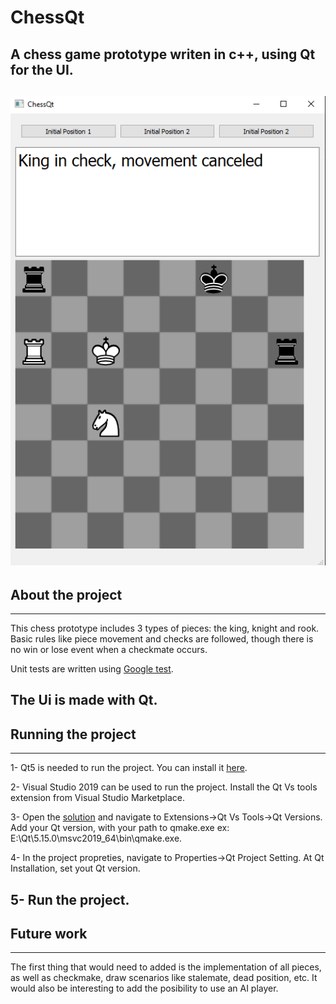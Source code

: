 # ChessQt
A chess game prototype writen in c++, using Qt for the UI.
-----------------------------------------------------------------------
![screenshot](Ressources/Screenshot.png)
-----------------------------------------------------------------------
## About the project
-----------------------------------------------------------------------
This chess prototype includes 3 types of pieces: the king, knight and rook. Basic rules like piece movement and checks are followed, though there is no win or lose event when a checkmate occurs. 

Unit tests are written using [Google test](https://google.github.io/googletest/). 

The Ui is made with Qt.
-----------------------------------------------------------------------
## Running the project
-----------------------------------------------------------------------
1- Qt5 is needed to run the project. You can install it [here](https://www.qt.io/download-qt-installer?hsCtaTracking=99d9dd4f-5681-48d2-b096-470725510d34%7C074ddad0-fdef-4e53-8aa8-5e8a876d6ab4).

2- Visual Studio 2019 can be used to run the project. Install the Qt Vs tools extension from Visual Studio Marketplace.

3- Open the [solution](EchecsQt.sln) and navigate to Extensions->Qt Vs Tools->Qt Versions. Add your Qt version, with your path to qmake.exe ex: E:\Qt\5.15.0\msvc2019_64\bin\qmake.exe.

4- In the project propreties, navigate to Properties->Qt Project Setting. At Qt Installation, set yout Qt version.

5- Run the project.
-----------------------------------------------------------------------
## Future work
-----------------------------------------------------------------------
The first thing that would need to added is the implementation of all pieces, as well as checkmake, draw scenarios like stalemate, dead position, etc. It would also be interesting to add the posibility to use an AI player.
